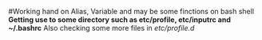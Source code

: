 #Working hand on Alias, Variable and may be some finctions on bash shell
**Getting use to some directory such as __etc/profile, etc/inputrc and ~/.bashrc__** Also checking some more files in _etc/profile.d_


